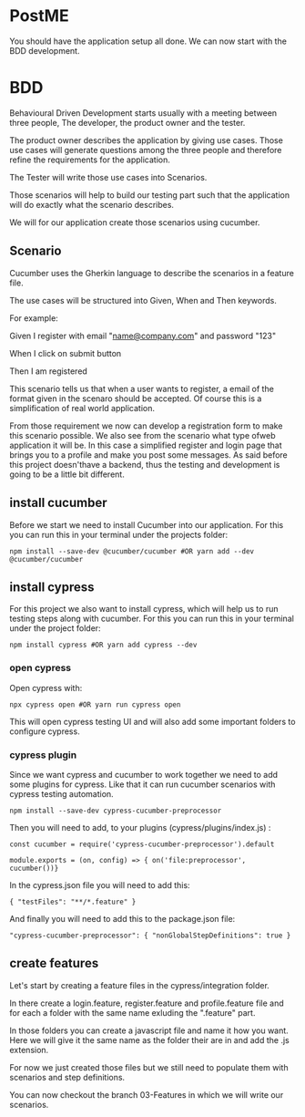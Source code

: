 # PostME

You should have the application setup all done. 
We can now start with the BDD development.

# BDD

Behavioural Driven Development starts usually with a meeting between three people, The developer, the product owner and the tester.

The product owner describes the application by giving use cases. Those use cases will generate questions among the three people and therefore refine the requirements for the application. 

The Tester will write those use cases into Scenarios. 

Those scenarios will help to build our testing part such that the application will do exactly what the scenario describes.

We will for our application create those scenarios using cucumber.

## Scenario

Cucumber  uses the Gherkin language to describe the scenarios in a feature file.

The use cases will be structured into Given, When and Then keywords.

For example:

Given I register with email "name@company.com" and password "123"

When I click on submit button

Then I am registered

This scenario tells us that when a user wants to register, a email of the format given in the scenaro should be accepted. Of course this is a simplification of real world application.

From those requirement we now can develop a registration form to make this scenario possible.
We also see from the scenario what type ofweb application it will be. In this case a simplified register and login page that brings you to a profile and make you post some messages. As said before this project doesn'thave a backend, thus the testing and development is going to be a little bit different.

## install cucumber

Before we start we need to install Cucumber into our application.
For this you can run this in your terminal under the projects folder:

``
npm install --save-dev @cucumber/cucumber
#OR
yarn add --dev @cucumber/cucumber
``

## install cypress

For this project we also want to install cypress, which will help us to run testing steps along with cucumber.
For this you can run this in your terminal under the project folder:

``
npm install cypress
#OR
yarn add cypress --dev
``

### open cypress

Open cypress with: 

``
npx cypress open
#OR
yarn run cypress open
`` 

This will open cypress testing UI and will also add some important folders to configure cypress.

### cypress plugin

Since we want cypress and cucumber to work together we need to add some plugins for cypress. Like that it can run cucumber scenarios with cypress testing automation.

``
npm install --save-dev cypress-cucumber-preprocessor
``

Then you will need to add, to your plugins (cypress/plugins/index.js) :

``
const cucumber = require('cypress-cucumber-preprocessor').default
``

``
module.exports = (on, config) => {
on('file:preprocessor', cucumber())}
``

In the cypress.json file you will need to add this: 

``
{
  "testFiles": "**/*.feature"
}
``

And finally you will need to add this to the package.json file:

``
"cypress-cucumber-preprocessor": {
  "nonGlobalStepDefinitions": true
}
``

## create features

Let's start by creating a feature files in the cypress/integration folder.

In there  create a login.feature, register.feature and profile.feature file and for each a folder with the same name exluding the ".feature" part.

In those folders you can create a javascript file and name it how you want. Here we will give it the same name as the folder their are in and add the .js extension.

For now we just created those files but we still need to populate them with scenarios and step definitions. 

You can now checkout the branch 03-Features in which we will write our scenarios. 
